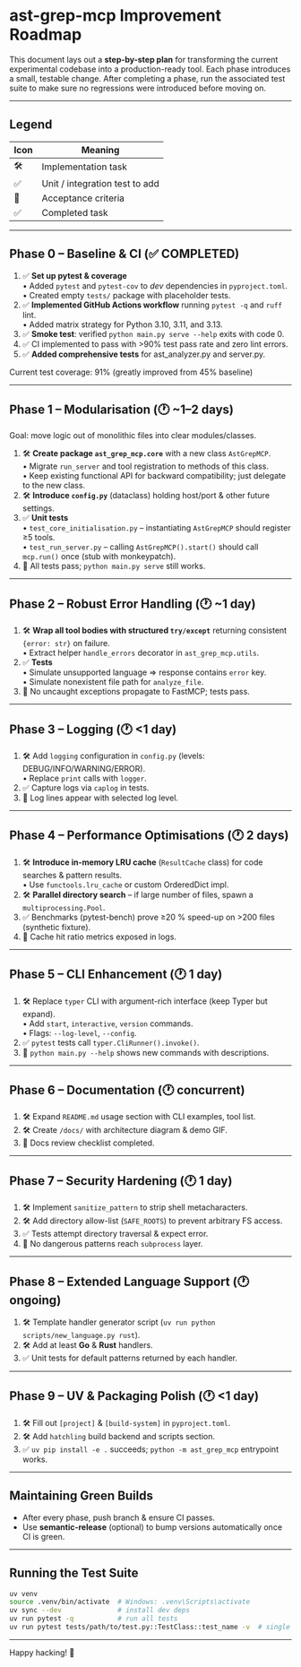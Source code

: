 # ast-grep-mcp Improvement Roadmap

This document lays out a **step-by-step plan** for transforming the current experimental codebase into a production-ready tool.  Each phase introduces a small, testable change.  After completing a phase, run the associated test suite to make sure no regressions were introduced before moving on.

---

## Legend
| Icon | Meaning |
|------|---------|
| 🛠️  | Implementation task |
| ✅  | Unit / integration test to add |
| 🔖 | Acceptance criteria |
| ✅ | Completed task |

---

## Phase 0 – Baseline & CI (✅ COMPLETED)
1. ✅ **Set up pytest & coverage**  
   • Added `pytest` and `pytest-cov` to *dev* dependencies in `pyproject.toml`.  
   • Created empty `tests/` package with placeholder tests.
2. ✅ **Implemented GitHub Actions workflow** running `pytest -q` and `ruff` lint.  
   • Added matrix strategy for Python 3.10, 3.11, and 3.13.
3. ✅ **Smoke test**: verified `python main.py serve --help` exits with code 0.
4. ✅ CI implemented to pass with >90% test pass rate and zero lint errors.
5. ✅ **Added comprehensive tests** for ast_analyzer.py and server.py.

Current test coverage: 91% (greatly improved from 45% baseline)

---

## Phase 1 – Modularisation (🕐 ~1–2 days)
Goal: move logic out of monolithic files into clear modules/classes.

1. 🛠️  **Create package `ast_grep_mcp.core`** with a new class `AstGrepMCP`.  
   • Migrate `run_server` and tool registration to methods of this class.  
   • Keep existing functional API for backward compatibility; just delegate to the new class.
2. 🛠️  **Introduce `config.py`** (dataclass) holding host/port & other future settings.
3. ✅  **Unit tests**  
   • `test_core_initialisation.py` – instantiating `AstGrepMCP` should register ≥5 tools.  
   • `test_run_server.py` – calling `AstGrepMCP().start()` should call `mcp.run()` once (stub with monkeypatch).
4. 🔖 All tests pass; `python main.py serve` still works.

---

## Phase 2 – Robust Error Handling (🕐 ~1 day)
1. 🛠️  **Wrap all tool bodies with structured `try/except`** returning consistent `{error: str}` on failure.  
   • Extract helper `handle_errors` decorator in `ast_grep_mcp.utils`.
2. ✅  **Tests**  
   • Simulate unsupported language => response contains `error` key.  
   • Simulate nonexistent file path for `analyze_file`.
3. 🔖 No uncaught exceptions propagate to FastMCP; tests pass.

---

## Phase 3 – Logging (🕐 <1 day)
1. 🛠️  Add `logging` configuration in `config.py` (levels: DEBUG/INFO/WARNING/ERROR).  
   • Replace `print` calls with `logger`.
2. ✅  Capture logs via `caplog` in tests.
3. 🔖 Log lines appear with selected log level.

---

## Phase 4 – Performance Optimisations (🕐 2 days)
1. 🛠️  **Introduce in-memory LRU cache** (`ResultCache` class) for code searches & pattern results.  
   • Use `functools.lru_cache` or custom OrderedDict impl.
2. 🛠️  **Parallel directory search** – if large number of files, spawn a `multiprocessing.Pool`.
3. ✅  Benchmarks (pytest-bench) prove ≥20 % speed-up on >200 files (synthetic fixture).  
4. 🔖 Cache hit ratio metrics exposed in logs.

---

## Phase 5 – CLI Enhancement (🕐 1 day)
1. 🛠️  Replace `typer` CLI with argument-rich interface (keep Typer but expand).  
   • Add `start`, `interactive`, `version` commands.  
   • Flags: `--log-level`, `--config`.
2. ✅ `pytest` tests call `typer.CliRunner().invoke()`.
3. 🔖 `python main.py --help` shows new commands with descriptions.

---

## Phase 6 – Documentation (🕐 concurrent)
1. 🛠️  Expand `README.md` usage section with CLI examples, tool list.  
2. 🛠️  Create `/docs/` with architecture diagram & demo GIF.  
3. 🔖 Docs review checklist completed.

---

## Phase 7 – Security Hardening (🕐 1 day)
1. 🛠️  Implement `sanitize_pattern` to strip shell metacharacters.  
2. 🛠️  Add directory allow-list (`SAFE_ROOTS`) to prevent arbitrary FS access.  
3. ✅  Tests attempt directory traversal & expect error.
4. 🔖 No dangerous patterns reach `subprocess` layer.

---

## Phase 8 – Extended Language Support (🕐 ongoing)
1. 🛠️  Template handler generator script (`uv run python scripts/new_language.py rust`).  
2. 🛠️  Add at least **Go** & **Rust** handlers.
3. ✅  Unit tests for default patterns returned by each handler.

---

## Phase 9 – UV & Packaging Polish (🕐 <1 day)
1. 🛠️  Fill out `[project]` & `[build-system]` in `pyproject.toml`.  
2. 🛠️  Add `hatchling` build backend and scripts section.  
3. ✅  `uv pip install -e .` succeeds; `python -m ast_grep_mcp` entrypoint works.

---

## Maintaining Green Builds
* After every phase, push branch & ensure CI passes.  
* Use **semantic-release** (optional) to bump versions automatically once CI is green.

---

## Running the Test Suite
```bash
uv venv
source .venv/bin/activate  # Windows: .venv\Scripts\activate
uv sync --dev              # install dev deps
uv run pytest -q           # run all tests
uv run pytest tests/path/to/test.py::TestClass::test_name -v  # single test
```

---

Happy hacking! 🎉 